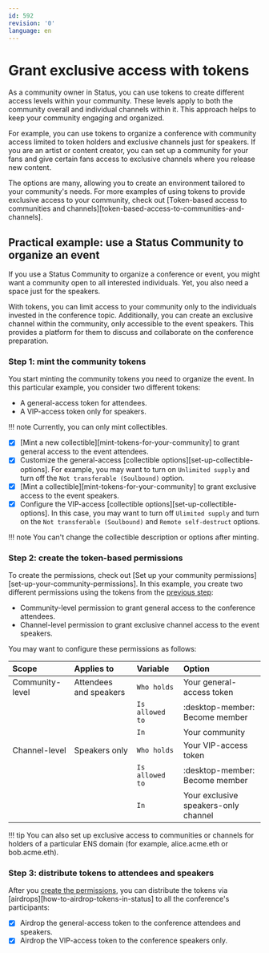 ```yaml
---
id: 592
revision: '0'
language: en
---
```


# Grant exclusive access with tokens

As a community owner in Status, you can use tokens to create different access levels within your community. These levels apply to both the community overall and individual channels within it. This approach helps to keep your community engaging and organized.

For example, you can use tokens to organize a conference with community access limited to token holders and exclusive channels just for speakers. If you are an artist or content creator, you can set up a community for your fans and give certain fans access to exclusive channels where you release new content.

The options are many, allowing you to create an environment tailored to your community's needs. For more examples of using tokens to provide exclusive access to your community, check out [Token-based access to communities and channels][token-based-access-to-communities-and-channels].

## Practical example: use a Status Community to organize an event

If you use a Status Community to organize a conference or event, you might want a community open to all interested individuals. Yet, you also need a space just for the speakers.

With tokens, you can limit access to your community only to the individuals invested in the conference topic. Additionally, you can create an exclusive channel within the community, only accessible to the event speakers. This provides a platform for them to discuss and collaborate on the conference preparation.

### Step 1: mint the community tokens

You start minting the community tokens you need to organize the event. In this particular example, you consider two different tokens:

- A general-access token for attendees.
- A VIP-access token only for speakers.

!!! note
Currently, you can only mint collectibles.

- [x] [Mint a new collectible][mint-tokens-for-your-community] to grant general access to the event attendees.
- [x] Customize the general-access [collectible options][set-up-collectible-options]. For example, you may want to turn on `Unlimited supply` and turn off the `Not transferable (Soulbound)` option.
- [x] [Mint a collectible][mint-tokens-for-your-community] to grant exclusive access to the event speakers.
- [x] Configure the VIP-access [collectible options][set-up-collectible-options]. In this case, you may want to turn off `Ulimited supply` and turn on the `Not transferable (Soulbound)` and `Remote self-destruct` options.

!!! note
You can't change the collectible description or options after minting.

### Step 2: create the token-based permissions

To create the permissions, check out [Set up your community permissions][set-up-your-community-permissions]. In this example, you create two different permissions using the tokens from the [previous step](#step-1-mint-the-community-tokens):

- Community-level permission to grant general access to the conference attendees.
- Channel-level permission to grant exclusive channel access to the event speakers.

You may want to configure these permissions as follows:

| Scope           | Applies to             | Variable        | Option                               |
| :-------------- | :--------------------- | :-------------- | :----------------------------------- |
| Community-level | Attendees and speakers | `Who holds`     | Your general-access token            |
|                 |                        | `Is allowed to` | :desktop-member: Become member       |
|                 |                        | `In`            | Your community                       |
| Channel-level   | Speakers only          | `Who holds`     | Your VIP-access token                |
|                 |                        | `Is allowed to` | :desktop-member: Become member       |
|                 |                        | `In`            | Your exclusive speakers-only channel |

!!! tip
You can also set up exclusive access to communities or channels for holders of a particular ENS domain (for example, alice.acme.eth or bob.acme.eth).

### Step 3: distribute tokens to attendees and speakers

After you [create the permissions](#step-2-create-the-token-based-permissions), you can distribute the tokens via [airdrops][how-to-airdrop-tokens-in-status] to all the conference's participants:

- [x] Airdrop the general-access token to the conference attendees and speakers.
- [x] Airdrop the VIP-access token to the conference speakers only.
